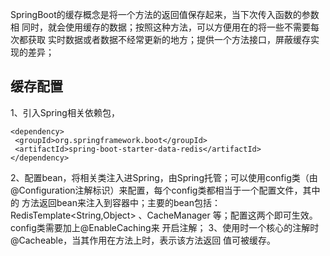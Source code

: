 SpringBoot的缓存概念是将一个方法的返回值保存起来，当下次传入函数的参数相
同时，就会使用缓存的数据；按照这种方法，可以方便用在的将一些不需要每次都获取
实时数据或者数据不经常更新的地方；提供一个方法接口，屏蔽缓存实现的差异；
## 缓存配置
1、引入Spring相关依赖包，
```
<dependency>
 <groupId>org.springframework.boot</groupId>
 <artifactId>spring-boot-starter-data-redis</artifactId>
</dependency>
```
2、配置bean，将相关类注入进Spring，由Spring托管；可以使用config类（由
@Configuration注解标识）来配置，每个config类都相当于一个配置文件，其中的
方法返回bean来注入到容器中；主要的bean包括：RedisTemplate<String,Object>
、CacheManager 等；配置这两个即可生效。config类需要加上@EnableCaching来
开启注解；
3、使用时一个核心的注解时@Cacheable，当其作用在方法上时，表示该方法返回
值可被缓存。
